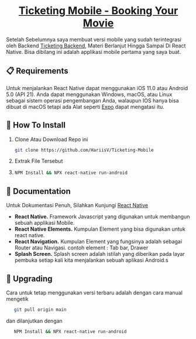 <h1 align="center">
  <a href="https://github.com/HariisV/Ticketing-Mobile">
    Ticketing Mobile - Booking Your Movie
  </a>
</h1>

<!-- Is CN=haris wahyudi, OU=arkademy, O=arkademy, L=aceh, ST=banda aceh, C=id correct? -->

Setelah Sebelumnya saya membuat versi mobile yang sudah terintegrasi oleh Backend [Ticketing Backend](https://github.com/HariisV/Ticketing-Backend), Materi Berlanjut Hingga Sampai Di React Native. Bisa dibilang ini adalah applikasi mobile pertama yang saya buat.

## 📋 Requirements

Untuk menjalankan React Native dapat menggunakan iOS 11.0 atau Android 5.0 (API 21). Anda dapat menggunakan Windows, macOS, atau Linux sebagai sistem operasi pengembangan Anda, walaupun IOS hanya bisa dibuat di macOS tetapi ada Alat seperti [Expo](https://expo.io) dapat mengatasi itu.

## 🎉 How To Install

1. Clone Atau Download Repo ini
   ```sh
   git clone https://github.com/HariisV/Ticketing-Mobile
   ```
2. Extrak File Tersebut
3. ```sh
   NPM Install && NPX react-native run-android
   ```

## 📖 Documentation

Untuk Dokumentasi Penuh, Silahkan Kunjungi [React Native](https://reactnative.dev/docs/getting-started)

- **React Native.** Framework Javascript yang digunakan untuk membangun sebuah applikasi Mobile.
- **React Native Elements.** Kumpulan Element yang bisa digunakan untuk react native.
- **React Navigation.** Kumpulan Element yang fungsinya adalah sebagai Router atau Navigasi. contoh element : Tab bar, Drawer
- **Splash Screen.** Splash screen adalah istilah yang diberikan pada layar pembuka setiap kali kita menjalankan sebuah aplikasi Android.s

## 🚀 Upgrading

Cara untuk tetap menggunakan versi terbaru adalah dengan cara manual mengetik

```sh
   git pull origin main
```

dan dilanjutkan dengan

```sh
   NPM Install && NPX react-native run-android
```
